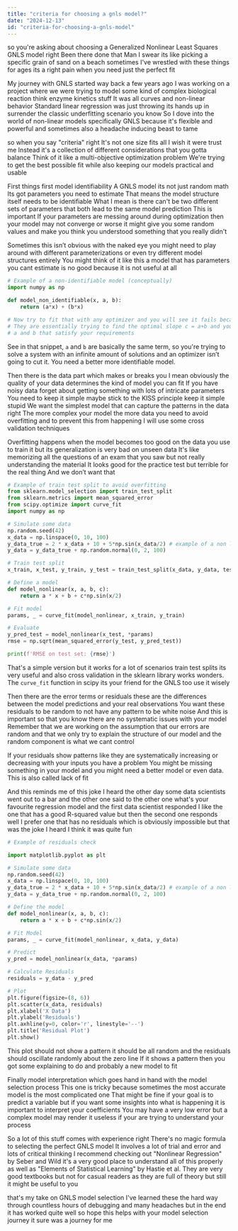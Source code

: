 ```yaml
---
title: "criteria for choosing a gnls model?"
date: "2024-12-13"
id: "criteria-for-choosing-a-gnls-model"
---
```


so you're asking about choosing a Generalized Nonlinear Least Squares GNLS model right Been there done that Man I swear its like picking a specific grain of sand on a beach sometimes I've wrestled with these things for ages its a right pain when you need just the perfect fit

My journey with GNLS started way back a few years ago I was working on a project where we were trying to model some kind of complex biological reaction think enzyme kinetics stuff It was all curves and non-linear behavior Standard linear regression was just throwing its hands up in surrender the classic underfitting scenario you know So I dove into the world of non-linear models specifically GNLS because it's flexible and powerful and sometimes also a headache inducing beast to tame

 so when you say "criteria" right It's not one size fits all I wish it were trust me Instead it's a collection of different considerations that you gotta balance Think of it like a multi-objective optimization problem We're trying to get the best possible fit while also keeping our models practical and usable

First things first model identifiability A GNLS model its not just random math Its got parameters you need to estimate That means the model structure itself needs to be identifiable What I mean is there can't be two different sets of parameters that both lead to the same model prediction This is important If your parameters are messing around during optimization then your model may not converge or worse it might give you some random values and make you think you understood something that you really didn't

Sometimes this isn’t obvious with the naked eye you might need to play around with different parameterizations or even try different model structures entirely You might think of it like this a model that has parameters you cant estimate is no good because it is not useful at all

```python
# Example of a non-identifiable model (conceptually)
import numpy as np

def model_non_identifiable(x, a, b):
    return (a*x) + (b*x)

# Now try to fit that with any optimizer and you will see it fails because a and b are highly correlated
# They are essentially trying to find the optimal slope c = a+b and you can have infinite combinations of
# a and b that satisfy your requirements
```

See in that snippet, `a` and `b` are basically the same term, so you're trying to solve a system with an infinite amount of solutions and an optimizer isn’t going to cut it. You need a better more identifiable model.

Then there is the data part which makes or breaks you I mean obviously the quality of your data determines the kind of model you can fit If you have noisy data forget about getting something with lots of intricate parameters You need to keep it simple maybe stick to the KISS principle keep it simple stupid We want the simplest model that can capture the patterns in the data right The more complex your model the more data you need to avoid overfitting and to prevent this from happening I will use some cross validation techniques

Overfitting happens when the model becomes too good on the data you use to train it but its generalization is very bad on unseen data It's like memorizing all the questions of an exam that you saw but not really understanding the material It looks good for the practice test but terrible for the real thing And we don’t want that

```python
# Example of train test split to avoid overfitting
from sklearn.model_selection import train_test_split
from sklearn.metrics import mean_squared_error
from scipy.optimize import curve_fit
import numpy as np

# Simulate some data
np.random.seed(42)
x_data = np.linspace(0, 10, 100)
y_data_true = 2 * x_data + 10 + 5*np.sin(x_data/2) # example of a non linear function
y_data = y_data_true + np.random.normal(0, 2, 100)

# Train test split
x_train, x_test, y_train, y_test = train_test_split(x_data, y_data, test_size=0.2, random_state=42)

# Define a model
def model_nonlinear(x, a, b, c):
    return a * x + b + c*np.sin(x/2)

# Fit model
params, _ = curve_fit(model_nonlinear, x_train, y_train)

# Evaluate
y_pred_test = model_nonlinear(x_test, *params)
rmse = np.sqrt(mean_squared_error(y_test, y_pred_test))

print(f'RMSE on test set: {rmse}')
```

That's a simple version but it works for a lot of scenarios train test splits its very useful and also cross validation in the sklearn library works wonders. The `curve_fit` function in scipy its your friend for the GNLS too use it wisely

Then there are the error terms or residuals these are the differences between the model predictions and your real observations You want these residuals to be random to not have any pattern to be white noise And this is important so that you know there are no systematic issues with your model Remember that we are working on the assumption that our errors are random and that we only try to explain the structure of our model and the random component is what we cant control

If your residuals show patterns like they are systematically increasing or decreasing with your inputs you have a problem You might be missing something in your model and you might need a better model or even data. This is also called lack of fit

And this reminds me of this joke I heard the other day some data scientists went out to a bar and the other one said to the other one what's your favourite regression model and the first data scientist responded I like the one that has a good R-squared value but then the second one responds well I prefer one that has no residuals which is obviously impossible but that was the joke I heard I think it was quite fun

```python
# Example of residuals check

import matplotlib.pyplot as plt

# Simulate some data
np.random.seed(42)
x_data = np.linspace(0, 10, 100)
y_data_true = 2 * x_data + 10 + 5*np.sin(x_data/2) # example of a non linear function
y_data = y_data_true + np.random.normal(0, 2, 100)

# Define the model
def model_nonlinear(x, a, b, c):
    return a * x + b + c*np.sin(x/2)

# Fit Model
params, _ = curve_fit(model_nonlinear, x_data, y_data)

# Predict
y_pred = model_nonlinear(x_data, *params)

# Calculate Residuals
residuals = y_data - y_pred

# Plot
plt.figure(figsize=(8, 6))
plt.scatter(x_data, residuals)
plt.xlabel('X Data')
plt.ylabel('Residuals')
plt.axhline(y=0, color='r', linestyle='--')
plt.title('Residual Plot')
plt.show()
```

This plot should not show a pattern it should be all random and the residuals should oscillate randomly about the zero line If it shows a pattern then you got some explaining to do and probably a new model to fit

Finally model interpretation which goes hand in hand with the model selection process This one is tricky because sometimes the most accurate model is the most complicated one That might be fine if your goal is to predict a variable but if you want some insights into what is happening it is important to interpret your coefficients You may have a very low error but a complex model may render it useless if your are trying to understand your process

So a lot of this stuff comes with experience right There's no magic formula to selecting the perfect GNLS model It involves a lot of trial and error and lots of critical thinking I recommend checking out "Nonlinear Regression" by Seber and Wild it's a very good place to understand all of this properly as well as "Elements of Statistical Learning" by Hastie et al. They are very good textbooks but not for casual readers as they are full of theory but still it might be useful to you

that's my take on GNLS model selection I've learned these the hard way through countless hours of debugging and many headaches but in the end it has worked quite well so hope this helps with your model selection journey it sure was a journey for me
